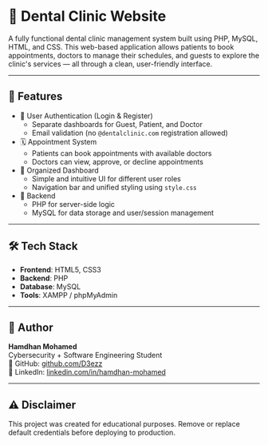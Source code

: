 # 🦷 Dental Clinic Website

A fully functional dental clinic management system built using PHP, MySQL, HTML, and CSS. This web-based application allows patients to book appointments, doctors to manage their schedules, and guests to explore the clinic's services — all through a clean, user-friendly interface.

---

## 🚀 Features

- 🔐 User Authentication (Login & Register)
  - Separate dashboards for Guest, Patient, and Doctor
  - Email validation (no `@dentalclinic.com` registration allowed)
- 🗓️ Appointment System
  - Patients can book appointments with available doctors
  - Doctors can view, approve, or decline appointments
- 📁 Organized Dashboard
  - Simple and intuitive UI for different user roles
  - Navigation bar and unified styling using `style.css`
- 💾 Backend
  - PHP for server-side logic
  - MySQL for data storage and user/session management

---

## 🛠️ Tech Stack

- **Frontend**: HTML5, CSS3
- **Backend**: PHP
- **Database**: MySQL
- **Tools**: XAMPP / phpMyAdmin

---

## **🧠 Author**

**Hamdhan Mohamed**  
Cybersecurity + Software Engineering Student  
📍 GitHub: [github.com/D3ezz](https://github.com/D3ezz)  
🔗 LinkedIn: [linkedin.com/in/hamdhan-mohamed](https://linkedin.com/in/hamdhan-mohamed)

---

## **⚠️ Disclaimer**
This project was created for educational purposes. Remove or replace default credentials before deploying to production.
